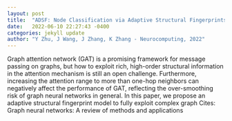 ```yaml
---
layout: post
title:  "ADSF: Node Classification via Adaptive Structural Fingerprints"
date:   2022-06-10 22:27:43 -0400
categories: jekyll update
author: "Y Zhu, J Wang, J Zhang, K Zhang - Neurocomputing, 2022"
---
```

Graph attention network (GAT) is a promising framework for message passing on graphs, but how to exploit rich, high-order structural information in the attention mechanism is still an open challenge. Furthermore, increasing the attention range to more than one-hop neighbors can negatively affect the performance of GAT, reflecting the over-smoothing risk of graph neural networks in general. In this paper, we propose an adaptive structural fingerprint model to fully exploit complex graph  Cites: Graph neural networks: A review of methods and applications